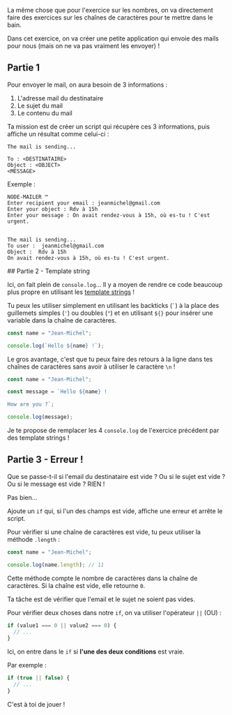 La même chose que pour l'exercice sur les nombres, on va directement faire des exercices sur les chaînes de caractères pour te mettre dans le bain.

Dans cet exercice, on va créer une petite application qui envoie des mails pour nous (mais on ne va pas vraiment les envoyer) !

## Partie 1

Pour envoyer le mail, on aura besoin de 3 informations :

1. L'adresse mail du destinataire
2. Le sujet du mail
3. Le contenu du mail

Ta mission est de créer un script qui récupère ces 3 informations, puis affiche un résultat comme celui-ci :

```
The mail is sending...

To : <DESTINATAIRE>
Object : <OBJECT>
<MESSAGE>
```

Exemple :

```
NODE-MAILER ™️
Enter recipient your email : jeanmichel@gmail.com
Enter your object : Rdv à 15h
Enter your message : On avait rendez-vous à 15h, où es-tu ! C'est urgent.


The mail is sending...
To user :  jeanmichel@gmail.com
Object :  Rdv à 15h
On avait rendez-vous à 15h, où es-tu ! C'est urgent.
```

## Partie 2 - Template string

Ici, on fait plein de `console.log`... Il y a moyen de rendre ce code beaucoup plus propre en utilisant les [template strings](https://developer.mozilla.org/en-US/docs/Web/JavaScript/Reference/Template_literals) !

Tu peux les utiliser simplement en utilisant les backticks (`` ` ``) à la place des guillemets simples (`'`) ou doubles (`"`) et en utilisant `${}` pour insérer une variable dans la chaîne de caractères.

```js
const name = "Jean-Michel";

console.log(`Hello ${name} !`);
```

Le gros avantage, c'est que tu peux faire des retours à la ligne dans tes chaînes de caractères sans avoir à utiliser le caractère `\n` !

```js
const name = "Jean-Michel";

const message = `Hello ${name} !

How are you ?`;

console.log(message);
```

Je te propose de remplacer les 4 `console.log` de l'exercice précédent par des template strings !

## Partie 3 - Erreur !

Que se passe-t-il si l'email du destinataire est vide ? Ou si le sujet est vide ? Ou si le message est vide ? RIEN !

Pas bien...

Ajoute un `if` qui, si l'un des champs est vide, affiche une erreur et arrête le script.

Pour vérifier si une chaîne de caractères est vide, tu peux utiliser la méthode `.length` :

```js
const name = "Jean-Michel";

console.log(name.length); // 11
```

Cette méthode compte le nombre de caractères dans la chaîne de caractères. Si la chaîne est vide, elle retourne `0`.

Ta tâche est de vérifier que l'email et le sujet ne soient pas vides.

Pour vérifier deux choses dans notre `if`, on va utiliser l'opérateur `||` (OU) :

```js
if (value1 === 0 || value2 === 0) {
  // ...
}
```

Ici, on entre dans le `if` si **l'une des deux conditions** est vraie.

Par exemple :

```js
if (true || false) {
  // ...
}
```

C'est à toi de jouer !
